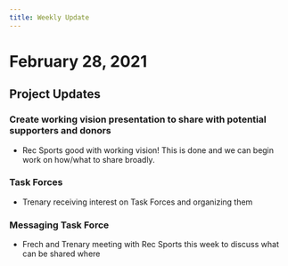 ```yaml
---
title: Weekly Update
---
```

# February 28, 2021

## Project Updates
### Create working vision presentation to share with potential supporters and donors
- Rec Sports good with working vision! This is done and we can begin work on how/what to share broadly.

### Task Forces
- Trenary receiving interest on Task Forces and organizing them

### Messaging Task Force
- Frech and Trenary meeting with Rec Sports this week to discuss what can be shared where
